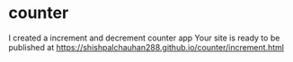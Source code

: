 # counter
I created a increment and decrement counter app
Your site is ready to be published at https://shishpalchauhan288.github.io/counter/increment.html
